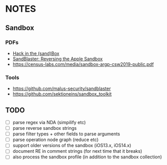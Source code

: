# NOTES

## Sandbox

### PDFs

- [Hack in the (sand)Box](http://newosxbook.com/files/HITSB.pdf)
- [SandBlaster: Reversing the Apple Sandbox](https://arxiv.org/pdf/1608.04303.pdf)
- https://census-labs.com/media/sandbox-argp-csw2019-public.pdf

### Tools

- https://github.com/malus-security/sandblaster
- https://github.com/sektioneins/sandbox_toolkit

## TODO

- [ ] parse regex via NDA (simpilify etc)
- [ ] parse reverse sandbox strings
- [ ] parse filter types + other fields to parse arguments
- [ ] parse operation node graph (reduce etc)
- [ ] support older versions of the sandbox (iOS13.x, iOS14.x)
- [ ] document RE in comment strings (for next time that it breaks)
- [ ] also process the sandbox profile (in addition to the sandbox collection)
